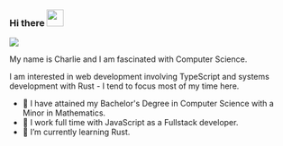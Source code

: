 ### Hi there <img src="https://raw.githubusercontent.com/aemmadi/aemmadi/master/wave.gif" width="30px">

![](https://komarev.com/ghpvc/?username=CM-IV&color=red)

My name is Charlie and I am fascinated with Computer Science.

I am interested in web development involving TypeScript and systems development with Rust - I tend to focus most of my time here.

- 🔭 I have attained my Bachelor's Degree in Computer Science with a Minor in Mathematics.
- 🙏 I work full time with JavaScript as a Fullstack developer.
- 👯 I’m currently learning Rust.
